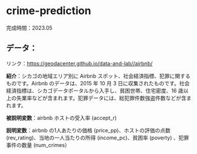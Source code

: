 # crime-prediction

完成時間：2023.05

## データ：
リンク：https://geodacenter.github.io/data-and-lab//airbnb/

**紹介**：シカゴの地域エリア別に Airbnb スポット、社会経済指標、犯罪に関するものです。Airbnb のデータは、2015 年 10 月 3 日に収集されたものです。社会経済指標は、シカゴデータポータルから入手し、貧困世帯、住宅密度、16 歳以上の失業率などが含まれます。犯罪データには、総犯罪件数強盗件数などが含まれます。

**被説明変数**：airbnb ホストの受入率 (accept_r)

**説明変数**：airbnb の1人あたりの価格 (price_pp)、ホストの評価の点数 (rev_rating)、当地の一人当たりの所得 (income_pc)、貧困率 (poverty) 、犯罪事件の数量 (num_crimes）



